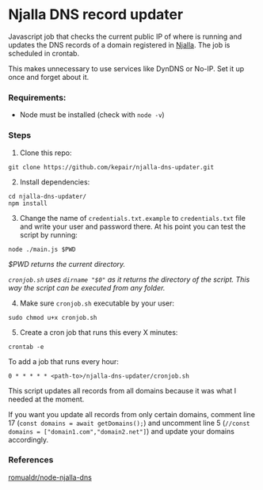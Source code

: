 # Njalla DNS record updater

Javascript job that checks the current public IP of where is running and updates the DNS records of a domain registered in [Njalla](https://njal.la/). The job is scheduled in crontab.

This makes unnecessary to use services like DynDNS or No-IP. Set it up once and forget about it.

### Requirements:

* Node must be installed (check with `node -v`)

### Steps

1. Clone this repo:
```
git clone https://github.com/kepair/njalla-dns-updater.git
```
2. Install dependencies:
```
cd njalla-dns-updater/
npm install
```
3. Change the name of `credentials.txt.example` to `credentials.txt` file and write your user and password there. At his point you can test the script by running:
```
node ./main.js $PWD
```
_$PWD returns the current directory._

_`cronjob.sh` uses `dirname "$0"` as it returns the directory of the script. This way the script can be executed from any folder._

4. Make sure `cronjob.sh` executable by your user:
```
sudo chmod u+x cronjob.sh
```
5. Create a cron job that runs this every X minutes:
```
crontab -e
```
To add a job that runs every hour:
```
0 * * * * * <path-to>/njalla-dns-updater/cronjob.sh
```

This script updates all records from all domains because it was what I needed at the moment. 

If you want you update all records from only certain domains, comment line 17 (`const domains = await getDomains();`) and uncomment line 5 (`//const domains = ["domain1.com","domain2.net"]`) and update your domains accordingly.

### References

[romualdr/node-njalla-dns](https://github.com/romualdr/node-njalla-dns)